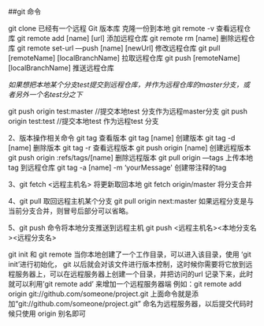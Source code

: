 ##git 命令

git clone 
    已经有一个远程 Git 版本库 克隆一份到本地
git remote -v 
    查看远程仓库
git remote add [name] [url] 
    添加远程仓库
git remote rm [name]
    删除远程仓库
git remote set-url —push [name] [newUrl]
    修改远程仓库
git pull [remoteName] [localBranchName]
    拉取远程仓库
git push [remoteName] [localBranchName]
    推送远程仓库    

*如果想把本地某个分支test提交到远程仓库，并作为远程仓库的master分支，或者另外一个名test分之下*

git push origin test:master //提交本地test 分支作为远程master分支
git push origin test:test //提交本地test 作为远程test 分支

2、版本操作相关命令
    git tag 查看版本
    git tag [name] 创建版本
    git tag -d [name] 删除版本
    git tag -r 查看远程版本
    git push origin [name] 创建远程版本
    git push origin :refs/tags/[name] 删除远程版本
    git pull origin —tags 上传本地tag 到远程仓库
    git tag -a [name] -m ‘yourMessage' 创建带注释的tag

3、git fetch <远程主机名>  将更新取回本地
    git fetch origin/master 将分支合并

4、git pull 取回远程主机某个分支
    git pull origin next:master 如果远程分支是与当前分支合并，则冒号后部分可以省略。

5、git push 命令将本地分支推送到远程主机
    git push <远程主机名><本地分支名><远程分支名>




git  init 和 git remote 
    当你本地创建了一个工作目录，可以进入该目录，使用 ‘git init’进行初始化，
git 以后就会对该文件进行版本控制，这时候你需要将它放到远程服务器上，可以在远程服务器上创建一个目录，并把访问的url 记录下来，此时就可以利用’git remote add’ 来增加一个远程服务器端
例如：git remote add origin git://github.com/someone/project.git
上面命令就是添加“git://github.com/someone/project.git” 命名为远程服务器，以后提交代码时候只使用 origin 别名即可